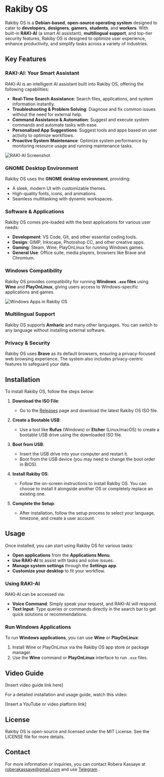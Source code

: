 # Rakiby OS

Rakiby OS is a **Debian-based**, **open-source operating system** designed to cater to **developers**, **designers**, **gamers**, **students**, and **workers**. With built-in **RAKI-AI** (a smart AI assistant), **multilingual support**, and top-tier security features, Rakiby OS is designed to optimize user experience, enhance productivity, and simplify tasks across a variety of industries.

## Key Features

### RAKI-AI: Your Smart Assistant
RAKI-AI is an intelligent AI assistant built into Rakiby OS, offering the following capabilities:
- **Real-Time Search Assistance**: Search files, applications, and system information instantly.
- **Troubleshooting & Problem Solving**: Diagnose and fix common issues without the need for external help.
- **Command Assistance & Automation**: Suggest and execute system commands and automate tasks with ease.
- **Personalized App Suggestions**: Suggest tools and apps based on user activity to optimize workflows.
- **Proactive System Maintenance**: Optimize system performance by monitoring resource usage and running maintenance tasks.

![RAKI-AI Screenshot](path/to/your/image.png)

### GNOME Desktop Environment
Rakiby OS uses the **GNOME desktop environment**, providing:
- A sleek, modern UI with customizable themes.
- High-quality fonts, icons, and animations.
- Seamless multitasking with dynamic workspaces.

### Software & Applications
Rakiby OS comes pre-loaded with the best applications for various user needs:
- **Development**: VS Code, Git, and other essential coding tools.
- **Design**: GIMP, Inkscape, Photoshop CC, and other creative apps.
- **Gaming**: Steam, Wine, PlayOnLinux for running Windows games.
- **General Use**: Office suite, media players, browsers like Brave and Chromium.

### Windows Compatibility
Rakiby OS provides compatibility for running **Windows `.exe` files** using **Wine** and **PlayOnLinux**, giving users access to Windows-specific applications and games.

![Windows Apps in Rakiby OS](path/to/your/image2.png)

### Multilingual Support
Rakiby OS supports **Amharic** and many other languages. You can switch to any language without installing external software.

### Privacy & Security
Rakiby OS uses **Brave**  as its default browsers, ensuring a privacy-focused web browsing experience. The system also includes privacy-centric features to safeguard your data.

## Installation

To install Rakiby OS, follow the steps below:

1. **Download the ISO File**:
   - Go to the [Releases](https://github.com/mrrobot0047/RAKIBY/releases) page and download the latest Rakiby OS ISO file.

2. **Create a Bootable USB**:
   - Use a tool like **Rufus** (Windows) or **Etcher** (Linux/macOS) to create a bootable USB drive using the downloaded ISO file.

3. **Boot from USB**:
   - Insert the USB drive into your computer and restart it.
   - Boot from the USB device (you may need to change the boot order in BIOS).

4. **Install Rakiby OS**:
   - Follow the on-screen instructions to install Rakiby OS. You can choose to install it alongside another OS or completely replace an existing one.

5. **Complete the Setup**:
   - After installation, follow the setup process to select your language, timezone, and create a user account.

## Usage

Once installed, you can start using Rakiby OS for various tasks:

- **Open applications** from the **Applications Menu**.
- **Use RAKI-AI** to assist with tasks and solve issues.
- **Manage system settings** through the **Settings app**.
- **Customize your desktop** to fit your workflow.

### Using RAKI-AI
RAKI-AI can be accessed via:
- **Voice Command**: Simply speak your request, and RAKI-AI will respond.
- **Text Input**: Type queries or commands directly in the search bar to get quick solutions or recommendations.

### Run Windows Applications
To run **Windows applications**, you can use **Wine** or **PlayOnLinux**:
1. Install Wine or PlayOnLinux via the Rakiby OS app store or package manager.
2. Use the **Wine** command or **PlayOnLinux** interface to run `.exe` files.

## Video Guide

[Insert video guide link here]

For a detailed installation and usage guide, watch this video:

[Insert a YouTube or video platform link]

## License
Rakiby OS is open-source and licensed under the MIT License. See the LICENSE file for more details.

## Contact
For more information or inquiries, you can contact Robera Kassaye at roberakassaye@gmail.com and use [Telegram](https://t.me/rakibyos) .

